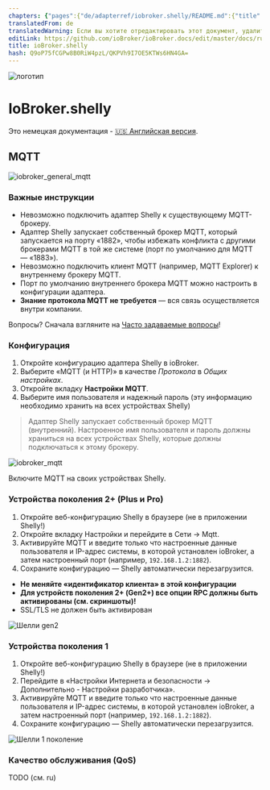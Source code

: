 ```yaml
---
chapters: {"pages":{"de/adapterref/iobroker.shelly/README.md":{"title":{"de":"ioBroker.shelly"},"content":"de/adapterref/iobroker.shelly/README.md"},"de/adapterref/iobroker.shelly/protocol-coap.md":{"title":{"de":"ioBroker.shelly"},"content":"de/adapterref/iobroker.shelly/protocol-coap.md"},"de/adapterref/iobroker.shelly/protocol-mqtt.md":{"title":{"de":"ioBroker.shelly"},"content":"de/adapterref/iobroker.shelly/protocol-mqtt.md"},"de/adapterref/iobroker.shelly/restricted-login.md":{"title":{"de":"ioBroker.shelly"},"content":"de/adapterref/iobroker.shelly/restricted-login.md"},"de/adapterref/iobroker.shelly/state-changes.md":{"title":{"de":"ioBroker.shelly"},"content":"de/adapterref/iobroker.shelly/state-changes.md"},"de/adapterref/iobroker.shelly/faq.md":{"title":{"de":"ioBroker.shelly"},"content":"de/adapterref/iobroker.shelly/faq.md"},"de/adapterref/iobroker.shelly/debug.md":{"title":{"de":"ioBroker.shelly"},"content":"de/adapterref/iobroker.shelly/debug.md"}}}
translatedFrom: de
translatedWarning: Если вы хотите отредактировать этот документ, удалите поле «translationFrom», в противном случае этот документ будет снова автоматически переведен
editLink: https://github.com/ioBroker/ioBroker.docs/edit/master/docs/ru/adapterref/iobroker.shelly/protocol-mqtt.md
title: ioBroker.shelly
hash: Q9oP75fCGPw8B0RiW4pzL/QKPVh9I7OE5KTWs6HN4GA=
---
```

![логотип](../../../de/admin/shelly.png)

# IoBroker.shelly
Это немецкая документация - [🇺🇸 Английская версия](../en/protocol-mqtt.md).

## MQTT
![iobroker_general_mqtt](../../../de/adapterref/iobroker.shelly/img/iobroker_general_mqtt.png)

### Важные инструкции
- Невозможно подключить адаптер Shelly к существующему MQTT-брокеру.
- Адаптер Shelly запускает собственный брокер MQTT, который запускается на порту «1882», чтобы избежать конфликта с другими брокерами MQTT в той же системе (порт по умолчанию для MQTT — «1883»).
- Невозможно подключить клиент MQTT (например, MQTT Explorer) к внутреннему брокеру MQTT.
- Порт по умолчанию внутреннего брокера MQTT можно настроить в конфигурации адаптера.
- **Знание протокола MQTT не требуется** — вся связь осуществляется внутри компании.

Вопросы? Сначала взгляните на [Часто задаваемые вопросы](faq.md)!

### Конфигурация
1. Откройте конфигурацию адаптера Shelly в ioBroker.
2. Выберите «MQTT (и HTTP)» в качестве *Протокола* в *Общих настройках*.
3. Откройте вкладку **Настройки MQTT**.
4. Выберите имя пользователя и надежный пароль (эту информацию необходимо хранить на всех устройствах Shelly)

> Адаптер Shelly запускает собственный брокер MQTT (внутренний). Настроенное имя пользователя и пароль должны храниться на всех устройствах Shelly, которые должны подключаться к этому брокеру.

![iobroker_mqtt](../../../de/adapterref/iobroker.shelly/img/iobroker_mqtt.png)

Включите MQTT на своих устройствах Shelly.

### Устройства поколения 2+ (Plus и Pro)
1. Откройте веб-конфигурацию Shelly в браузере (не в приложении Shelly!)
2. Откройте вкладку Настройки и перейдите в Сети -> Mqtt.
3. Активируйте MQTT и введите только что настроенные данные пользователя и IP-адрес системы, в которой установлен ioBroker, а затем настроенный порт (например, `192.168.1.2:1882`).
4. Сохраните конфигурацию — Shelly автоматически перезагрузится.

- **Не меняйте «идентификатор клиента» в этой конфигурации**
- **Для устройств поколения 2+ (Gen2+) все опции RPC должны быть активированы (см. скриншоты)!**
- SSL/TLS не должен быть активирован

![Шелли gen2](../../../de/adapterref/iobroker.shelly/img/shelly_mqtt-gen2.png)

### Устройства поколения 1
1. Откройте веб-конфигурацию Shelly в браузере (не в приложении Shelly!)
2. Перейдите в «Настройки Интернета и безопасности -> Дополнительно - Настройки разработчика».
3. Активируйте MQTT и введите только что настроенные данные пользователя и IP-адрес системы, в которой установлен ioBroker, а затем настроенный порт (например, `192.168.1.2:1882`).
4. Сохраните конфигурацию — Shelly автоматически перезагрузится.

![Шелли 1 поколение](../../../de/adapterref/iobroker.shelly/img/shelly_mqtt-gen1.png)

### Качество обслуживания (QoS)
TODO (см. ru)